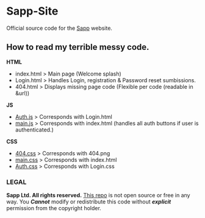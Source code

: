 # Sapp-Site
Official source code for the [Sapp](https://sapp-app.tk) website.

## How to read my terrible messy code.
**HTML**
- index.html > Main page (Welcome splash)
- Login.html > Handles Login, registration & Password reset sumbissions.
- 404.html > Displays missing page code (Flexible per code (readable in &url))

**JS**
- [Auth.js](js/Auth.js) > Corresponds with Login.html
- [main.js](js/main.js) > Corresponds with index.html (handles all auth buttons if user is authenticated.)

**CSS**
- [404.css](css/404.css) > Corresponds with 404.png
- [main.css](css/main.css) > Corresponds with index.html
- [Auth.css](css/auth.css) > Corresponds with Login.css
### LEGAL
**Sapp Ltd. All rights reserved.**
[This repo](https://github.com/ZachLudwick/Sapp-Site) is not open source or free in any way.
You ***Cannot*** modify or redistribute this code without ***explicit*** permission from the
copyright holder. 
